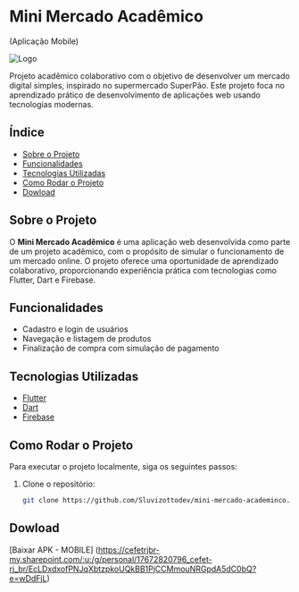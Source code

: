 # Mini Mercado Acadêmico 
(Aplicação Mobile)

![Logo](https://phygital-files.mercafacil.com/padaria-superpao/uploads/empresa/logo_5ab073ad-cce2-4c63-9ad7-42f17a830f65.png)

Projeto acadêmico colaborativo com o objetivo de desenvolver um mercado digital simples, inspirado no supermercado SuperPão. Este projeto foca no aprendizado prático de desenvolvimento de aplicações web usando tecnologias modernas.

## Índice

- [Sobre o Projeto](#sobre-o-projeto)
- [Funcionalidades](#funcionalidades)
- [Tecnologias Utilizadas](#tecnologias-utilizadas)
- [Como Rodar o Projeto](#como-rodar-o-projeto)
- [Dowload](#dowload)

## Sobre o Projeto

O **Mini Mercado Acadêmico** é uma aplicação web desenvolvida como parte de um projeto acadêmico, com o propósito de simular o funcionamento de um mercado online. O projeto oferece uma oportunidade de aprendizado colaborativo, proporcionando experiência prática com tecnologias como Flutter, Dart e Firebase.

## Funcionalidades

- Cadastro e login de usuários
- Navegação e listagem de produtos
- Finalização de compra com simulação de pagamento

## Tecnologias Utilizadas

- [Flutter](https://flutter.dev/)
- [Dart](https://dart.dev/)
- [Firebase](https://firebase.google.com/)

## Como Rodar o Projeto

Para executar o projeto localmente, siga os seguintes passos:

1. Clone o repositório:
   ```bash
   git clone https://github.com/Sluvizottodev/mini-mercado-academinco.git

## Dowload
[Baixar APK - MOBILE] (https://cefetrjbr-my.sharepoint.com/:u:/g/personal/17672820796_cefet-rj_br/EcLDxdxofPNJqXbtzpkoUQkBB1PjCCMmouNRGpdA5dC0bQ?e=wDdFjL)
